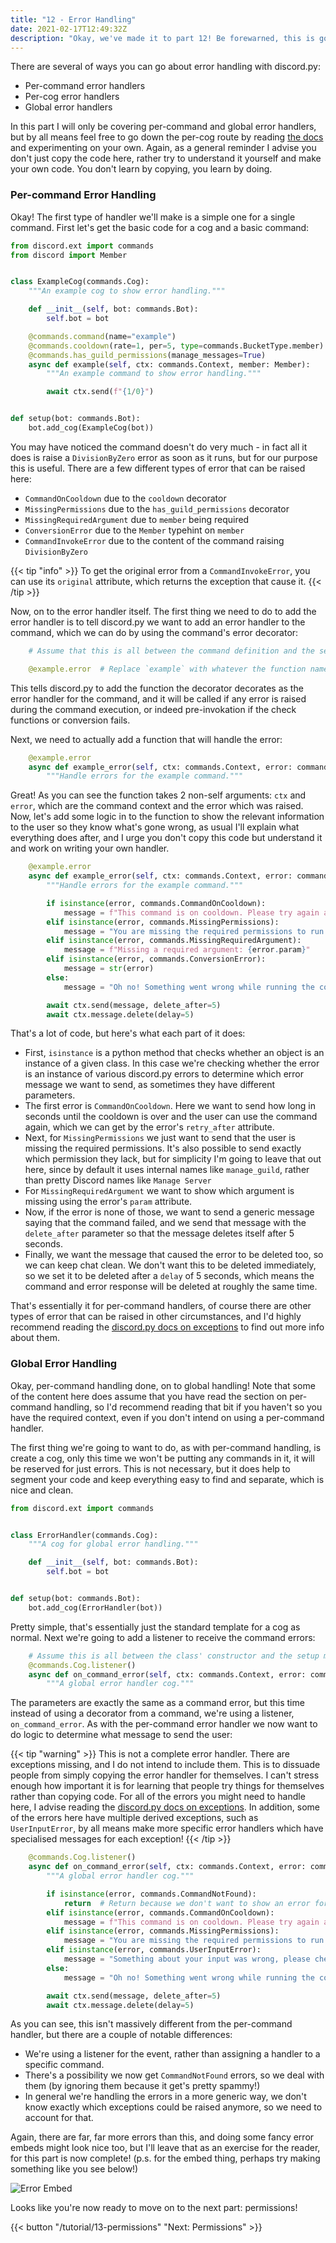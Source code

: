 ```yaml
---
title: "12 - Error Handling"
date: 2021-02-17T12:49:32Z
description: "Okay, we've made it to part 12! Be forewarned, this is going a long one. This part is going to be about how you can make error handlers for your commands, like you saw briefly in the previous part about cooldowns."
---
```


There are several of ways you can go about error handling with discord.py:

- Per-command error handlers
- Per-cog error handlers
- Global error handlers

In this part I will only be covering per-command and global error handlers, but by all means feel free to go down the per-cog route by reading [the docs](https://discordpy.readthedocs.io/) and experimenting on your own. Again, as a general reminder I advise you don't just copy the code here, rather try to understand it yourself and make your own code. You don't learn by copying, you learn by doing.

### Per-command Error Handling

Okay! The first type of handler we'll make is a simple one for a single command. First let's get the basic code for a cog and a basic command:

```py
from discord.ext import commands
from discord import Member


class ExampleCog(commands.Cog):
    """An example cog to show error handling."""

    def __init__(self, bot: commands.Bot):
        self.bot = bot

    @commands.command(name="example")
    @commands.cooldown(rate=1, per=5, type=commands.BucketType.member)
    @commands.has_guild_permissions(manage_messages=True)
    async def example(self, ctx: commands.Context, member: Member):
        """An example command to show error handling."""

        await ctx.send(f"{1/0}")


def setup(bot: commands.Bot):
    bot.add_cog(ExampleCog(bot))
```

You may have noticed the command doesn't do very much - in fact all it does is raise a `DivisionByZero` error as soon as it runs, but for our purpose this is useful. There are a few different types of error that can be raised here:

- `CommandOnCooldown` due to the `cooldown` decorator
- `MissingPermissions` due to the `has_guild_permissions` decorator
- `MissingRequiredArgument` due to `member` being required
- `ConversionError` due to the `Member` typehint on `member`
- `CommandInvokeError` due to the content of the command raising `DivisionByZero`

{{< tip "info" >}}
To get the original error from a `CommandInvokeError`, you can use its `original` attribute, which returns the exception that cause it.
{{< /tip >}}

Now, on to the error handler itself. The first thing we need to do to add the error handler is to tell discord.py we want to add an error handler to the command, which we can do by using the command's error decorator:

```py
    # Assume that this is all between the command definition and the setup function.

    @example.error  # Replace `example` with whatever the function name of the command is.
```

This tells discord.py to add the function the decorator decorates as the error handler for the command, and it will be called if any error is raised during the command execution, or indeed pre-invokation if the check functions or conversion fails.

Next, we need to actually add a function that will handle the error:

```py
    @example.error
    async def example_error(self, ctx: commands.Context, error: commands.CommandError):
        """Handle errors for the example command."""
```

Great! As you can see the function takes 2 non-self arguments: `ctx` and `error`, which are the command context and the error which was raised. Now, let's add some logic in to the function to show the relevant information to the user so they know what's gone wrong, as usual I'll explain what everything does after, and I urge you don't copy this code but understand it and work on writing your own handler.

```py
    @example.error
    async def example_error(self, ctx: commands.Context, error: commands.CommandError):
        """Handle errors for the example command."""

        if isinstance(error, commands.CommandOnCooldown):
            message = f"This command is on cooldown. Please try again after {round(error.retry_after, 1)} seconds."
        elif isinstance(error, commands.MissingPermissions):
            message = "You are missing the required permissions to run this command!"
        elif isinstance(error, commands.MissingRequiredArgument):
            message = f"Missing a required argument: {error.param}"
        elif isinstance(error, commands.ConversionError):
            message = str(error)
        else:
            message = "Oh no! Something went wrong while running the command!"

        await ctx.send(message, delete_after=5)
        await ctx.message.delete(delay=5)
```

That's a lot of code, but here's what each part of it does:

- First, `isinstance` is a python method that checks whether an object is an instance of a given class. In this case we're checking whether the error is an instance of various discord.py errors to determine which error message we want to send, as sometimes they have different parameters.
- The first error is `CommandOnCooldown`. Here we want to send how long in seconds until the cooldown is over and the user can use the command again, which we can get by the error's `retry_after` attribute.
- Next, for `MissingPermissions` we just want to send that the user is missing the required permissions. It's also possible to send exactly which permission they lack, but for simplicity I'm going to leave that out here, since by default it uses internal names like `manage_guild`, rather than pretty Discord names like `Manage Server`
- For `MissingRequiredArgument` we want to show which argument is missing using the error's `param` attribute.
- Now, if the error is none of those, we want to send a generic message saying that the command failed, and we send that message with the `delete_after` parameter so that the message deletes itself after 5 seconds.
- Finally, we want the message that caused the error to be deleted too, so we can keep chat clean. We don't want this to be deleted immediately, so we set it to be deleted after a `delay` of 5 seconds, which means the command and error response will be deleted at roughly the same time.

That's essentially it for per-command handlers, of course there are other types of error that can be raised in other circumstances, and I'd highly recommend reading the [discord.py docs on exceptions](https://discordpy.readthedocs.io/en/latest/ext/commands/api.html#exceptions) to find out more info about them.

### Global Error Handling

Okay, per-command handling done, on to global handling! Note that some of the content here does assume that you have read the section on per-command handling, so I'd recommend reading that bit if you haven't so you have the required context, even if you don't intend on using a per-command handler.

The first thing we're going to want to do, as with per-command handling, is create a cog, only this time we won't be putting any commands in it, it will be reserved for just errors. This is not necessary, but it does help to segment your code and keep everything easy to find and separate, which is nice and clean.

```py
from discord.ext import commands


class ErrorHandler(commands.Cog):
    """A cog for global error handling."""

    def __init__(self, bot: commands.Bot):
        self.bot = bot


def setup(bot: commands.Bot):
    bot.add_cog(ErrorHandler(bot))
```

Pretty simple, that's essentially just the standard template for a cog as normal. Next we're going to add a listener to receive the command errors:

```py
    # Assume this is all between the class' constructor and the setup method.
    @commands.Cog.listener()
    async def on_command_error(self, ctx: commands.Context, error: commands.CommandError):
        """A global error handler cog."""
```

The parameters are exactly the same as a command error, but this time instead of using a decorator from a command, we're using a listener, `on_command_error`. As with the per-command error handler we now want to do logic to determine what message to send the user:

{{< tip "warning" >}}
This is not a complete error handler. There are exceptions missing, and I do not intend to include them. This is to dissuade people from simply copying the error handler for themselves. I can't stress enough how important it is for learning that people try things for themselves rather than copying code. For all of the errors you might need to handle here, I advise reading the [discord.py docs on exceptions](https://discordpy.readthedocs.io/en/latest/ext/commands/api.html#exceptions). In addition, some of the errors here have multiple derived exceptions, such as `UserInputError`, by all means make more specific error handlers which have specialised messages for each exception!
{{< /tip >}}

```py
    @commands.Cog.listener()
    async def on_command_error(self, ctx: commands.Context, error: commands.CommandError):
        """A global error handler cog."""

        if isinstance(error, commands.CommandNotFound):
            return  # Return because we don't want to show an error for every command not found
        elif isinstance(error, commands.CommandOnCooldown):
            message = f"This command is on cooldown. Please try again after {round(error.retry_after, 1)} seconds."
        elif isinstance(error, commands.MissingPermissions):
            message = "You are missing the required permissions to run this command!"
        elif isinstance(error, commands.UserInputError):
            message = "Something about your input was wrong, please check your input and try again!"
        else:
            message = "Oh no! Something went wrong while running the command!"

        await ctx.send(message, delete_after=5)
        await ctx.message.delete(delay=5)
```

As you can see, this isn't massively different from the per-command handler, but there are a couple of notable differences:

- We're using a listener for the event, rather than assigning a handler to a specific command.
- There's a possibility we now get `CommandNotFound` errors, so we deal with them (by ignoring them because it get's pretty spammy!)
- In general we're handling the errors in a more generic way, we don't know exactly which exceptions could be raised anymore, so we need to account for that.

Again, there are far, far more errors than this, and doing some fancy error embeds might look nice too, but I'll leave that as an exercise for the reader, for this part is now complete! (p.s. for the embed thing, perhaps try making something like you see below!)

![Error Embed](/images/error_embed.png)

Looks like you're now ready to move on to the next part: permissions!

{{< button "/tutorial/13-permissions" "Next: Permissions" >}}
